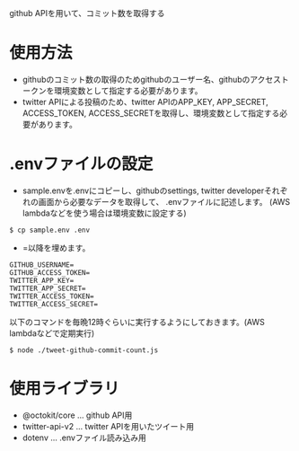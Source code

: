 
github APIを用いて、コミット数を取得する

# 使用方法

- githubのコミット数の取得のためgithubのユーザー名、githubのアクセストークンを環境変数として指定する必要があります。
- twitter APIによる投稿のため、twitter APIのAPP_KEY, APP_SECRET, ACCESS_TOKEN, ACCESS_SECRETを取得し、環境変数として指定する必要があります。

# .envファイルの設定

- sample.envを.envにコピーし、githubのsettings, twitter developerそれぞれの画面から必要なデータを取得して、
.envファイルに記述します。
(AWS lambdaなどを使う場合は環境変数に設定する)

```
$ cp sample.env .env
```

- =以降を埋めます。
```
GITHUB_USERNAME=
GITHUB_ACCESS_TOKEN=
TWITTER_APP_KEY=
TWITTER_APP_SECRET=
TWITTER_ACCESS_TOKEN=
TWITTER_ACCESS_SECRET=
```

以下のコマンドを毎晩12時ぐらいに実行するようにしておきます。(AWS lambdaなどで定期実行)
```
$ node ./tweet-github-commit-count.js
```

# 使用ライブラリ

- @octokit/core ... github API用
- twitter-api-v2 ... twitter APIを用いたツイート用
- dotenv ... .envファイル読み込み用

